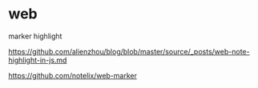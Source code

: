 # web 

marker highlight

https://github.com/alienzhou/blog/blob/master/source/_posts/web-note-highlight-in-js.md

https://github.com/notelix/web-marker